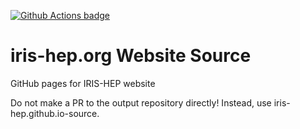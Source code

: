 [![Github Actions badge](https://github.com/iris-hep/iris-hep.github.io-source/workflows/CI/badge.svg)](https://github.com/iris-hep/iris-hep.github.io-source/actions)

# iris-hep.org Website Source

GitHub pages for IRIS-HEP website

Do not make a PR to the output repository directly! Instead, use iris-hep.github.io-source.


